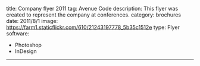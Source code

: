 title: Company flyer 2011
tag: Avenue Code
description: This flyer was created to represent the company at conferences.
category: brochures
date: 2011/8/1
image: https://farm1.staticflickr.com/610/21243197778_5b35c1512e
type: Flyer
software:
- Photoshop
- InDesign
---